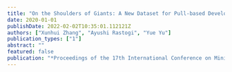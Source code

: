 ```yaml
---
title: "On the Shoulders of Giants: A New Dataset for Pull-based Development Research"
date: 2020-01-01
publishDate: 2022-02-02T10:35:01.112121Z
authors: ["Xunhui Zhang", "Ayushi Rastogi", "Yue Yu"]
publication_types: ["1"]
abstract: ""
featured: false
publication: "*Proceedings of the 17th International Conference on Mining Software Repositories*"
---
```



